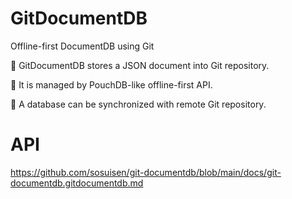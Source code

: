 # GitDocumentDB

Offline-first DocumentDB using Git

:green_book: GitDocumentDB stores a JSON document into Git repository. 

:art: It is managed by PouchDB-like offline-first API. 

:rocket: A database can be synchronized with remote Git repository.

# API
https://github.com/sosuisen/git-documentdb/blob/main/docs/git-documentdb.gitdocumentdb.md